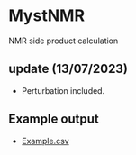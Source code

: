 # MystNMR
 NMR side product calculation


## update (13/07/2023)
- Perturbation included.

## Example output
- [Example.csv](https://github.com/xueannafang/MystNMR/blob/main/NMR_20230713.csv)
